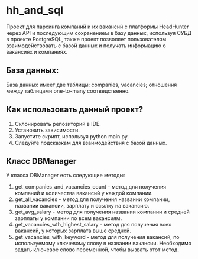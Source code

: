 # hh_and_sql
Проект для парсинга компаний и их вакансий с платформы HeadHunter через API и последующим сохранением в базу данных, используя СУБД в проекте PostgreSQL, также проект позволяет пользователям взаимодействовать с базой данных и получать информацию о вакансиях и компаниях.

## База данных:
База данных имеет две таблицы: companies, vacancies; отношения между таблицами one-to-many соотведственно.

## Как использовать данный проект?
1) Склонировать репозиторий в IDE.
2) Установить зависимости.
3) Запустите скрипт, используя python main.py.
4) Следуйте подсказкам для взаимодействия с базой данных.

## Класс DBManager
У класса DBManager есть следующие методы:
1) get_companies_and_vacancies_count - метод для получения компаний и количества вакансий у каждой компании.
2) get_all_vacancies - метод для получения названии компании, названии вакансии, зарплату и ссылку на вакансию.
3) get_avg_salary - метод для получения названии компании и средней зарплаты у компании по всем вакансиям.
4) get_vacancies_wth_highest_salary - метод для получения всех вакансий, у которых зарплата выше средней.
5) get_vacancies_with_keyword - метод для получения вакансий, по используемому ключевому слову в названии вакансии. Необходимо задать ключевое слово переменной, чтобы вызвать этот метод.
